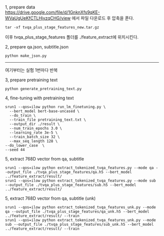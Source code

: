 1, prepare data\
https://drive.google.com/file/d/1GnknXfs9qKE-WVaUgUeKfCTLHjyzqCHG/view 에서 파일 다운로드 후 압축을 푼다.
```
tar -xf tvqa_plus_stage_features_new.tar.gz
```
이후 tvqa_plus_stage_features 폴더를 ./feature_extract에 위치시킨다.

2, prepare qa.json, subtitle.json
```
python make_json.py
```
---------------------------------------------------------------------------------------------
여기부터는 실험 1번마다 반복

3, prepare pretraining text
```
python generate_pretraining_text.py
```
4, fine-tuning with pretraining text
```
srun1 --qos=ilow python run_lm_finetuning.py \
  --bert_model bert-base-uncased \
  --do_train \
  --train_file pretraining_text.txt \
  --output_dir ./result \
  --num_train_epochs 3.0 \
  --learning_rate 3e-5 \
  --train_batch_size 32 \
  --max_seq_length 128 \
--do_lower_case  \
--seed 44 
```
5, extract 768D vector from qa, subtitle
```
srun1 --qos=ilow python extract_tokenized_tvqa_features.py --mode qa --output_file ./tvqa_plus_stage_features/qa.h5 --bert_model ../feature_extract/result/
srun1 --qos=ilow python extract_tokenized_tvqa_features.py --mode sub --output_file ./tvqa_plus_stage_features/sub.h5 --bert_model ../feature_extract/result/
```

5, extract 768D vector from qa, subtitle (unk)
```
srun1 --qos=ilow python extract_tokenized_tvqa_features_unk.py --mode qa --output_file ./tvqa_plus_stage_features/qa_unk.h5 --bert_model ../feature_extract/result/ --train
srun1 --qos=ilow python extract_tokenized_tvqa_features_unk.py --mode sub --output_file ./tvqa_plus_stage_features/sub_unk.h5 --bert_model ../feature_extract/result/ --train
```
